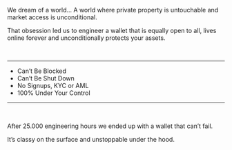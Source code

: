 
We dream of a world… A world where private property is untouchable and market access is unconditional.

That obsession led us to engineer a wallet that is equally open to all, lives online forever and unconditionally protects your assets.

<br />
<hr />

+ Can’t Be Blocked
+ Can’t Be Shut Down
+ No Signups, KYC or AML
+ 100% Under Your Control

<hr />
<br />  

After 25.000 engineering hours we ended up with a wallet that can’t fail.

It’s classy on the surface and unstoppable under the hood. 
